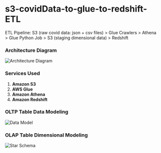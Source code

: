 ﻿# s3-covidData-to-glue-to-redshift-ETL

ETL Pipeline: S3 (raw covid data: json + csv files) > Glue Crawlers > Athena > Glue Python Job > S3 (staging dimensional data) > Redshift

### Architecture Diagram

![Architecture Diagram](https://raw.githubusercontent.com/rokusho235/s3-covidData-to-glue-to-redshift-ETL/main/covidProjectArch.png)

### Services Used

1.  **Amazon S3**
2.  **AWS Glue**
3.  **Amazon Athena**
4.  **Amazon Redshift**

### OLTP Table Data Modeling

![Data Model](https://raw.githubusercontent.com/rokusho235/s3-covidData-to-glue-to-redshift-ETL/main/covidDataModel.png)

### OLAP Table Dimensional Modeling

![Star Schema](https://raw.githubusercontent.com/rokusho235/s3-covidData-to-glue-to-redshift-ETL/main/covidStarSchema.png)
